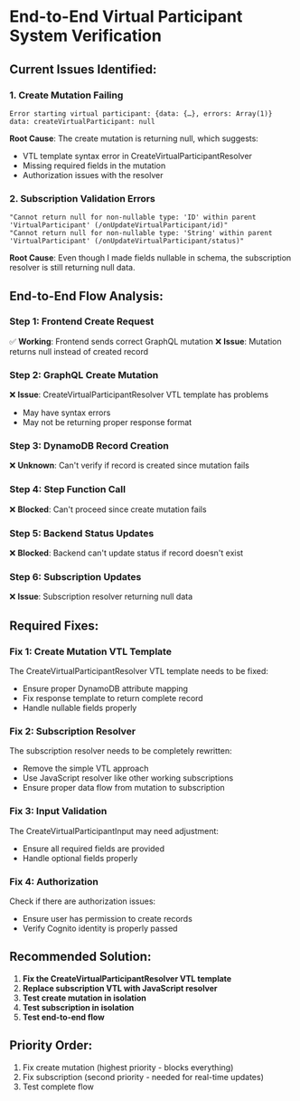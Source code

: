 # End-to-End Virtual Participant System Verification

## Current Issues Identified:

### 1. **Create Mutation Failing**
```
Error starting virtual participant: {data: {…}, errors: Array(1)}
data: createVirtualParticipant: null
```

**Root Cause**: The create mutation is returning null, which suggests:
- VTL template syntax error in CreateVirtualParticipantResolver
- Missing required fields in the mutation
- Authorization issues with the resolver

### 2. **Subscription Validation Errors**
```
"Cannot return null for non-nullable type: 'ID' within parent 'VirtualParticipant' (/onUpdateVirtualParticipant/id)"
"Cannot return null for non-nullable type: 'String' within parent 'VirtualParticipant' (/onUpdateVirtualParticipant/status)"
```

**Root Cause**: Even though I made fields nullable in schema, the subscription resolver is still returning null data.

## End-to-End Flow Analysis:

### **Step 1: Frontend Create Request**
✅ **Working**: Frontend sends correct GraphQL mutation
❌ **Issue**: Mutation returns null instead of created record

### **Step 2: GraphQL Create Mutation**
❌ **Issue**: CreateVirtualParticipantResolver VTL template has problems
- May have syntax errors
- May not be returning proper response format

### **Step 3: DynamoDB Record Creation**
❌ **Unknown**: Can't verify if record is created since mutation fails

### **Step 4: Step Function Call**
❌ **Blocked**: Can't proceed since create mutation fails

### **Step 5: Backend Status Updates**
❌ **Blocked**: Backend can't update status if record doesn't exist

### **Step 6: Subscription Updates**
❌ **Issue**: Subscription resolver returning null data

## Required Fixes:

### **Fix 1: Create Mutation VTL Template**
The CreateVirtualParticipantResolver VTL template needs to be fixed:
- Ensure proper DynamoDB attribute mapping
- Fix response template to return complete record
- Handle nullable fields properly

### **Fix 2: Subscription Resolver**
The subscription resolver needs to be completely rewritten:
- Remove the simple VTL approach
- Use JavaScript resolver like other working subscriptions
- Ensure proper data flow from mutation to subscription

### **Fix 3: Input Validation**
The CreateVirtualParticipantInput may need adjustment:
- Ensure all required fields are provided
- Handle optional fields properly

### **Fix 4: Authorization**
Check if there are authorization issues:
- Ensure user has permission to create records
- Verify Cognito identity is properly passed

## Recommended Solution:

1. **Fix the CreateVirtualParticipantResolver VTL template**
2. **Replace subscription VTL with JavaScript resolver**
3. **Test create mutation in isolation**
4. **Test subscription in isolation**
5. **Test end-to-end flow**

## Priority Order:
1. Fix create mutation (highest priority - blocks everything)
2. Fix subscription (second priority - needed for real-time updates)
3. Test complete flow
